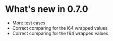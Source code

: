 # What's new in 0.7.0

* More test cases
* Correct comparing for the i64 wrapped values
* Correct comparing for the f64 wrapped values
